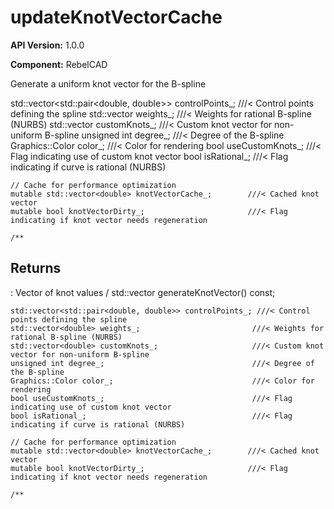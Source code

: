 # updateKnotVectorCache

**API Version:** 1.0.0

**Component:** RebelCAD

Generate a uniform knot vector for the B-spline

std::vector<std::pair<double, double>> controlPoints_; ///< Control points defining the spline
    std::vector<double> weights_;                         ///< Weights for rational B-spline (NURBS)
    std::vector<double> customKnots_;                     ///< Custom knot vector for non-uniform B-spline
    unsigned int degree_;                                 ///< Degree of the B-spline
    Graphics::Color color_;                               ///< Color for rendering
    bool useCustomKnots_;                                 ///< Flag indicating use of custom knot vector
    bool isRational_;                                     ///< Flag indicating if curve is rational (NURBS)
    
    // Cache for performance optimization
    mutable std::vector<double> knotVectorCache_;        ///< Cached knot vector
    mutable bool knotVectorDirty_;                       ///< Flag indicating if knot vector needs regeneration
    
    /**

## Returns

: Vector of knot values
/
    std::vector<double> generateKnotVector() const;

    std::vector<std::pair<double, double>> controlPoints_; ///< Control points defining the spline
    std::vector<double> weights_;                         ///< Weights for rational B-spline (NURBS)
    std::vector<double> customKnots_;                     ///< Custom knot vector for non-uniform B-spline
    unsigned int degree_;                                 ///< Degree of the B-spline
    Graphics::Color color_;                               ///< Color for rendering
    bool useCustomKnots_;                                 ///< Flag indicating use of custom knot vector
    bool isRational_;                                     ///< Flag indicating if curve is rational (NURBS)
    
    // Cache for performance optimization
    mutable std::vector<double> knotVectorCache_;        ///< Cached knot vector
    mutable bool knotVectorDirty_;                       ///< Flag indicating if knot vector needs regeneration
    
    /**

